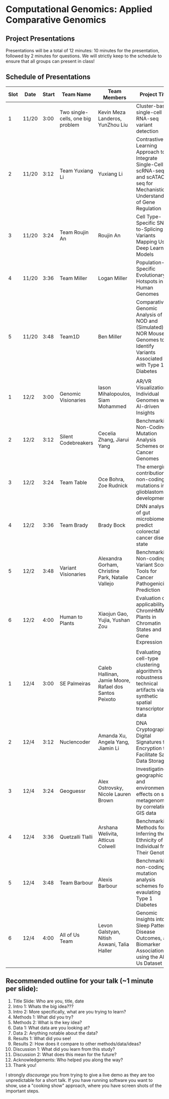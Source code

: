 # Computational Genomics: Applied Comparative Genomics
## Project Presentations

Presentations will be a total of 12 minutes: 10 minutes for the presentation, followed by 2 minutes for questions. We will strictly keep to the schedule to ensure that all groups can present in class! 

## Schedule of Presentations


| Slot | Date  | Start | Team Name                         | Team Members                                           | Project Title                                                                                                                    |
| ---- | ----- | ----- | --------------------------------- | ------------------------------------------------------ | -------------------------------------------------------------------------------------------------------------------------------- |
| 1    | 11/20 | 3:00  | Two single-cells, one big problem | Kevin Meza Landeros, YunZhou Liu                       | Cluster-based single-cell RNA-seq variant detection                                                                              |
| 2    | 11/20 | 3:12  | Team Yuxiang Li                   | Yuxiang Li                                             | Contrastive Learning Approach to Integrate Single-Cell scRNA-seq and scATAC-seq for Mechanistic Understanding of Gene Regulation |
| 3    | 11/20 | 3:24  | Team Roujin An                    | Roujin An                                              | Cell Type-Specific SNP-to-Splicing Variants Mapping Using Deep Learning Models                                                   |
| 4    | 11/20 | 3:36  | Team Miller                       | Logan Miller                                           | Population-Specific Evolutionary Hotspots in Human Genomes                                                                       |
| 5    | 11/20 | 3:48  | Team1D                            | Ben Miller                                             | Comparative Genomic Analysis of NOD and (Simulated) NOR Mouse Genomes to Identify Variants Associated with Type 1 Diabetes       |
|      |       |       |                                   |                                                        |                                                                                                                                  |
| 1    | 12/2  | 3:00  | Genomic Visionaries               | Iason Mihalopoulos, Siam Mohammed                      | AR/VR Visualization of Individual Genomes with AI-driven Insights                                                                |
| 2    | 12/2  | 3:12  | Silent Codebreakers               | Cecelia Zhang, Jiarui Yang                             | Benchmarking Non-Coding Mutation Analysis Schemes on Cancer Genomes                                                              |
| 3    | 12/2  | 3:24  | Team Table                        | Oce Bohra, Zoe Rudnick                                 | The emerging contribution of non-coding mutations in glioblastoma development                                                    |
| 4    | 12/2  | 3:36  | Team Brady                        | Brady Bock                                             | DNN analysis of gut microbiomes to predict colorectal cancer disease state                                                       |
| 5    | 12/2  | 3:48  | Variant Visionaries               | Alexandra Gorham, Christine Park, Natalie Vallejo      | Benchmarking Non-coding Variant Scoring Tools for Cancer Pathogenicity Prediction                                                |
| 6    | 12/2  | 4:00  | Human to Plants                   | Xiaojun Gao, Yujia, Yushan Zou                         | Evaluation of applicability of ChromHMM for Plants in Chromatin States and Gene Expression                                       |
|      |       |       |                                   |                                                        |                                                                                                                                  |
| 1    | 12/4  | 3:00  | SE Palmeiras                      | Caleb Hallinan, Jamie Moore, Rafael dos Santos Peixoto | Evaluating cell-type clustering algorithm’s robustness to technical artifacts via synthetic spatial transcriptomics data         |
| 2    | 12/4  | 3:12  | Nuclencoder                       | Amanda Xu, Angela Yang, Jiamin Li                      | DNA Cryptography: Digital Signatures for Encryption to Facilitate Safe Data Storage                                              |
| 3    | 12/4  | 3:24  | Geoguessr                         | Alex Ostrovsky, Nicole Lauren Brown                    | Investigating geographic and environmental effects on soil metagenomes by correlating GIS data                                   |
| 4    | 12/4  | 3:36  | Quetzalli Tlalli                  | Arshana Welivita, Atticus Colwell                      | Benchmarking Methods for Inferring the Ethnicity of an Individual from Their Genotype                                            |
| 5    | 12/4  | 3:48  | Team Barbour                      | Alexis Barbour                                         | Benchmarking non-coding mutation analysis schemes for evaulating Type 1 Diabetes                                                 |
| 6    | 12/4  | 4:00  | All of Us Team                    | Levon Galstyan, Nitish Aswani, Talia Haller            | Genomic Insights into Sleep Patterns, Disease Outcomes, and Biomarker Associations using the All of Us Dataset                   |

## Recommended outline for your talk (~1 minute per slide):

1. Title Slide: Who are you, title, date
2. Intro 1: Whats the big idea???
3. Intro 2: More specifically, what are you trying to learn?
4. Methods 1: What did you try?
5. Methods 2: What is the key idea?
6. Data 1: What data are you looking at?
7. Data 2: Anything notable about the data?
8. Results 1: What did you see!
9. Results 2: How does it compare to other methods/data/ideas?
10. Discussion 1: What did you learn from this study?
11. Discussion 2: What does this mean for the future?
12. Acknowledgements: Who helped you along the way?
13. Thank you!

I strongly *discourage* you from trying to give a live demo as they are too unpredictable for a short talk. If you have running software you want to show, use a "cooking show" approach, where you have screen shots of the important steps.    
